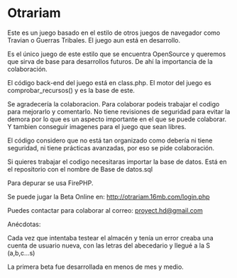 Otrariam
========
Este es un juego basado en el estilo de otros juegos de navegador como Travian o Guerras Tribales. El juego aun está en desarrollo.

Es el único juego de este estilo que se encuentra OpenSource y queremos que sirva de base para desarrollos futuros. De ahí la importancia de la colaboración.

El código back-end del juego está en class.php. El motor del juego es comprobar_recursos() y es la base de este.

Se agradecería la colaboracion. Para colaborar podeis trabajar el codigo para mejorarlo y comentarlo. No tiene revisiones de seguridad para evitar la demora por lo que es un aspecto importante en el que se puede colaborar. Y tambien conseguir imagenes para el juego que sean libres.

El código considero que no está tan organizado como debería ni tiene seguridad, ni tiene prácticas avanzadas, por eso se pide colaboración.

Si quieres trabajar el codigo necesitaras importar la base de datos. Está en el repositorio con el nombre de Base de datos.sql

Para depurar se usa FirePHP.

Se puede jugar la Beta Online en: http://otrariam.16mb.com/login.php

Puedes contactar para colaborar al correo: proyect.hd@gmail.com

Anécdotas:

Cada vez que intentaba testear el almacén y tenía un error creaba una cuenta de usuario nueva, con las letras del abecedario y llegué a la S (a,b,c...s)

La primera beta fue desarrollada en menos de mes y medio.
